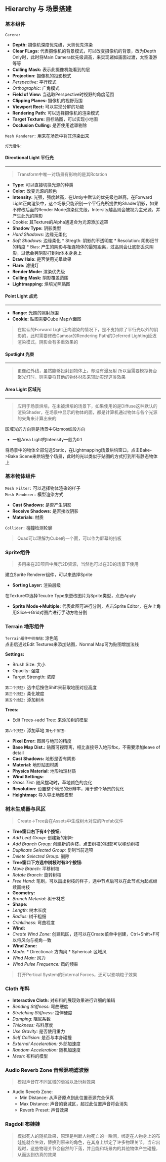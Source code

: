 Hierarchy 与 场景搭建
---
### 基本组件  

`Carera: `  
  
*   **Depth:** 摄像机深度优先级，大则优先渲染  
*   **Clear FLags:** 代表摄像机的背景模式，可以改变摄像机的背景，改为Depth Only时，此时将Main Camera优先级调高，来实现诸如画面过渡，太空漫游等等  
*   **Culling Mask:** 表示此摄像机能看到的层  
*   **Projection:** 摄像机的投影模式  
   *  *Perspective:* 平行模式
   *  *Orthographic:* 广角模式  
*   **Field of View:** 当选取Perspective时视野的角度范围
*   **Clipping Planes:** 摄像机的视野范围
*   **Viewport Rect:** 可以实现分屏的功能  
*   **Rendering Path:** 可以选择摄像机的渲染模式  
*   **Target Texture:** 目标贴图，可以实现小地图  
*   **Occlusion Culling:** 是否使用遮罩剔除  

`Mesh Renderer:` 用来在场景中将其渲染出来 
  
`灯光组件: `
#### Directional Light 平行光
---
>Transform中唯一对场景有影响的是其Rotation  

*   **Type:** 可以直接切换光源的种类
*   **Color:** 改变光源的颜色
*   **Intensity:** 光强，强度越高，在Untiy中默认的优先级也越高，在Forward Light正向渲染中，这个场景只能识别一个平行光所提供的Shader阴影，如果不修改后面的Render Mode渲染优先级，Intersity越高则会被视为主光源，并产生此光的阴影
*   Cookie: 其Texture的Alpha通道会为光源添加遮罩
*   **Shadow Type:** 阴影类型
   *   *Hard Shadows:* 边缘无柔化
   *   *Soft Shadows:* 边缘柔化
      *   Stregth: 阴影的不透明度
      *   Resolution: 阴影细节的精度
      *   Bias: 产生的阴影与相连物体的最短距离，过高则会让底部丢失阴影，过低会另阴影打到物体本身身上
*   **Draw Halo:** 是否使用光晕效果
*   **Flare:** 滤镜灯
*   **Render Mode:** 渲染优先级
*   **Culling Mask:** 阴影覆盖范围
*   **Lightmapping:** 烘培光照贴图         
#### Point Light 点光
---  
*   **Range:** 光照的照射范围
*   **Cookie:** 贴图需要Cube Map六面图  
>在默认的Forward Light正向渲染的情况下，是不支持除了平行光以外的阴影的，此时需要修改Camear的Rendering Path的Deferred Lighting延迟渲染模式，阴影会有多重效果的
#### Spotlight 光束  
---  
>更像红外线，虽然能够投射到物体上，却没有漫反射
>所以当需要模拟舞台聚光灯时，则需要将其他的物体材质来辅助实现这类效果
#### Area Light 区域光  
---  
>应用于场景烘培，在未被烘培的场景下，如果使用的是Diffuse这种默认的渲染Shader，在场景中显示的物体的面，都是计算机通过物体与各个光源的夹角来计算出来的

区域光的方向则是场景中Gizmos线段方向   

*   一般Area Light的Intensity一般为0.1

将场景中的物体全部勾选Static，在Lightmapping场景烘培窗口，点击Bake->Bake Scene来烘培整个场景，此时的光以类似于贴图的方式打到所有静态物体上  
### 基本物体组件
`Mesh Filter:` 可以选择物体渲染的样子  
`Mesh Renderer:` 模型渲染方式  

*   **Cast Shadows:** 是否产生阴影
*   **Receive Shadows:** 是否接收阴影
*   **Materials:** 材质  

`Collider:` 碰撞检测轮廓

>Quad可以理解为Cube的一个面，可以作为屏幕的挡板

### Sprite组件
>多用来在2D项目中展示2D资源，当然也可以在3D的场景下使用  

建立Sprite Renderer组件，可以来选择Sprite

*   **Sorting Layer:** 渲染层级

在Texture中选择Texutre Type来更改图片为Sprite类型，点击Apply

*   **Sprite Mode->Multiple:** 代表此图可进行分割，点击Sprite Editor，在左上角用Slice->Grid对图片进行手动方格分割

### Terrain 地形组件
`Terrain组件中间按钮`: 涂色笔  
点击后通过Edit Textures来添加贴图，Normal Map可为贴图增加法线
  
**Settings:**  

*   Brush Size: 大小
*   Opacity: 强度
*   Target Strength: 浓度  

`第二个按钮:` 选中后按住Shift来获取地图对应高度  
`第三个按钮:` 柔化坡度  
`第五个按钮:` 添加树木 

**Trees:** 

*   Edit Trees->add Tree: 来添加树的模型  

`第六个按钮:` 添加草地
`第七个按钮:` 

*   **Pixel Error:** 图层与地形的精度
*   **Base Map Dist.:** 贴图可视距离，相比直接导入地形fbx，不需要添加leave of detail
*   **Cast Shadows:** 地形是否有阴影
*   **Material:** 地形贴图材质
*   **Physics Material:** 地形物理材质
*   **Wind Settings:** 
   *   *Grass Tint:* 随风摆动时，草地颜色的变化  
*   **Resolution:** 设置整个地形的分辨率，用于整个场景的优化 
*   **Heightmap:** 导入导出地图模型
### 树木生成器与风区
>Create->Tree会在Assets中生成树木对应的Prefab文件  

*   **Tree窗口右下有4个按钮:**
   *   *Add Leaf Group:* 创建新的树叶
   *   *Add Branch Group:* 创建新的树枝，点击树枝的根部可以移动树枝
   *   *Duplicate Selected Group:* 复制当前选项
   *   *Delete Selected Group:* 删除   
*   **Tree窗口下方选中树枝时有3个按钮:**
   *   *Move Branch:* 平移树枝
   *   *Rotate Branch:* 旋转树枝
   *   *Free Hand:* 笔刷，可以画出树枝的样子，选中节点后可以在此节点为起点继续画树枝
*   **Geometry:**
   *   *Branch Meterial:* 树干材质
*   **Shape:**
   *   *Length:* 树木长度      
   *   *Radius:* 树干粗细
   *   *Crinkliness:* 弯曲程度
*   **Wind:**
   *   *Create Wind Zone:* 创建风区，还可以在Create菜单中创建，Ctrl+Shift+F可以将风向与视角一致
*   **Wind Zone:**
   *   *Mode:*
      *   Directional: 方向风
      *   Spherical: 区域风      
   *   *Wind Main:* 风力
   *   *Wind Pulse Frequence:* 风的频率    
>打开Pertical System的External Forces，还可以影响粒子效果  

### Cloth 布料
*   **Interactive Cloth:** 对布料的展现效果进行详细的编辑
   *   *Bending Stiffness:* 弯曲硬度
   *   *Stretching Stiffness:* 拉伸硬度
   *   *Damping:* 阻尼系数
   *   *Thickness:* 布料厚度
   *   *Use Gravity:* 是否使用重力
   *   *Self Collision:* 是否与本身碰撞
   *   *External Acceleration:* 外部加速度
   *   *Random Acceleration:* 随机加速度
   *   *Mesh:* 布料的模型

### Audio Reverb Zone 音频混响滤波器
>模拟声音在不同区域的衰减以及衍射效果

*  Audio Reverb Zone:
   *   Min Distance: 从声音原点到此位置音源完全保真
   *   Max Distance: 声音的衰减区，超过此位置声音将会消失
   *   Reverb Preset: 声音效果
### Ragdoll 布娃娃
>模拟死人的随机效果，原理是判断人物死亡的一瞬间，绑定在人物身上的布娃娃就会生效，替换到原来的角色，在其身上绑定了许多物理关节，当它出现时，这些物理关节会自然的下落，并且能和场景内的其他物体产生碰撞，从而达到仿真的效果